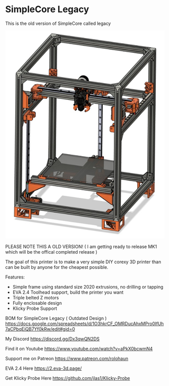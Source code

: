 # SimpleCore Legacy
This is the old version of SimpleCore called legacy

![](Build_Photos/image_readme/Preview.jpg)

PLEASE NOTE THIS A OLD VERSION! ( I am getting ready to release MK1 which will be the offical completed release )

The goal of this printer is to make a very simple DIY corexy 3D printer than can be built by anyone for the cheapest possible.

Features:

- Simple frame using standard size 2020 extrusions, no drilling or tapping
- EVA 2.4 Toolhead support, build the printer you want
- Triple belted Z motors
- Fully enclosable design
- Klicky Probe Support

BOM for SimpleCore Legacy ( Outdated Design )
https://docs.google.com/spreadsheets/d/1O3hkrCF_OMRDucAhxMPro0IfUh7aCPbqEiQB7Yf0kRw/edit#gid=0

My Discord
https://discord.gg/Dx3qwQN2DS

Find it on Youtube
https://www.youtube.com/watch?v=aPkX0bcwmN4

Support me on Patreon
https://www.patreon.com/rolohaun

EVA 2.4 Here
https://2.eva-3d.page/

Get Klicky Probe Here
https://github.com/jlas1/Klicky-Probe